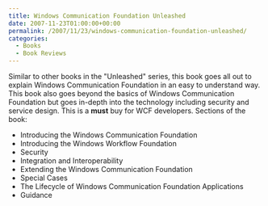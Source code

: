 ```yaml
---
title: Windows Communication Foundation Unleashed
date: 2007-11-23T01:00:00+00:00
permalink: /2007/11/23/windows-communication-foundation-unleashed/
categories:
  - Books
  - Book Reviews
---
```

Similar to other books in the "Unleashed" series, this book goes all out to explain Windows Communication Foundation in an easy to understand way. This book also goes beyond the basics of Windows Communication Foundation but goes in-depth into the technology including security and service design. This is a **must** buy for WCF developers. Sections of the book:

* Introducing the Windows Communication Foundation
* Introducing the Windows Workflow Foundation
* Security
* Integration and Interoperability
* Extending the Windows Communication Foundation
* Special Cases
* The Lifecycle of Windows Communication Foundation Applications
* Guidance